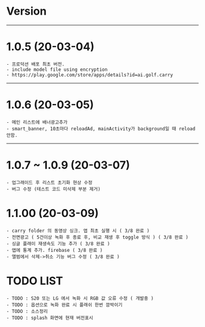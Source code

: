 # Version

---
# 1.0.5 (20-03-04)
    - 프로덕션 배포 최초 버전.
    - include model file using encryption
    - https://play.google.com/store/apps/details?id=ai.golf.carry

---

# 1.0.6 (20-03-05)
    - 메인 리스트에 배너광고추가
    - smart_banner, 10초마다 reloadAd, mainActivity가 background일 때 reload 안함.
    
---

# 1.0.7 ~ 1.0.9 (20-03-07)
    - 업그래이드 후 리스트 초기화 현상 수정
    - 버그 수정 (테스트 코드 미삭제 부분 제거)

# 1.1.00 (20-03-09)
    - carry folder 의 동영상 싱크. 앱 최초 실행 시 ( 3/8 완료 )
    - 전면광고 ( 5건이상 녹화 후 종료 후, 비교 재생 후 toggle 방식 ) ( 3/8 완료 )
    - 싱글 플래이 재생속도 기능 추가 ( 3/8 완료 )
    - 앱에 통계 추가. firebase ( 3/8 완료 )
    - 앨범에서 삭제->취소 기능 버그 수정 ( 3/8 완료 )
    

# TODO LIST
    - TODO : S20 또는 LG 에서 녹화 시 RGB 값 오류 수정 ( 개발중 )
    - TODO : 옵션으로 녹화 완료 시 플래쉬 한번 깜박이기
    - TODO : 소스정리 
    - TODO : splash 화면에 현재 버전표시
    
